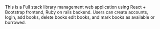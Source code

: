 This is a Full stack library management web application using React + Bootstrap frontend, Ruby on rails backend. Users can create accounts, login, add books, delete books edit books, and mark books as available or borrowed.
